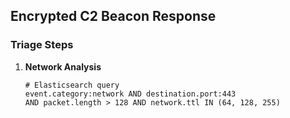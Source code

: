 ## Encrypted C2 Beacon Response

### Triage Steps
1. **Network Analysis**


   ```kql
   # Elasticsearch query
   event.category:network AND destination.port:443 
   AND packet.length > 128 AND network.ttl IN (64, 128, 255)